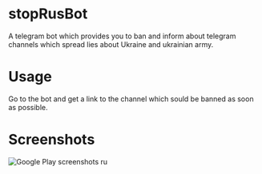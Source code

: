 # stopRusBot                                                                          
A telegram bot which provides you to ban and inform about telegram channels which spread lies about Ukraine and ukrainian army.
# Usage
Go to the bot and get a link to the channel which sould be banned as soon as possible.
# Screenshots
![Google Play screenshots  ru](https://user-images.githubusercontent.com/51232472/161388239-3dbc9a12-44f2-48d1-872d-22a8d71b3395.png)                                                                         
